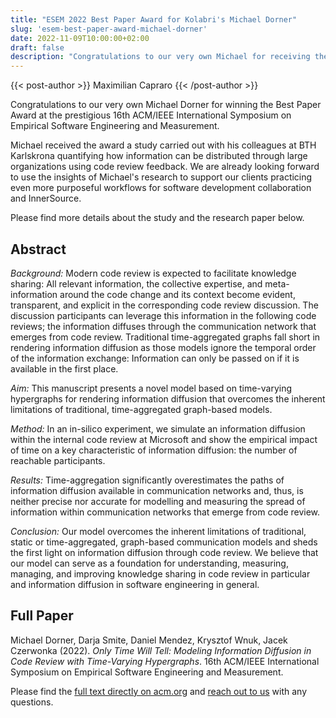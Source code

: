 ```yaml
---
title: "ESEM 2022 Best Paper Award for Kolabri's Michael Dorner"
slug: 'esem-best-paper-award-michael-dorner'
date: 2022-11-09T10:00:00+02:00
draft: false
description: "Congratulations to our very own Michael for receiving the ESEM 2022 Best Paper Award for his work on how information permeates large organizations with the help of code review."
---
```

{{< post-author >}}
Maximilian Capraro
{{< /post-author >}}

Congratulations to our very own Michael Dorner for winning the Best Paper Award at the prestigious 16th ACM/IEEE International Symposium on Empirical Software Engineering and Measurement. 

Michael received the award a study carried out with his colleagues at BTH Karlskrona quantifying how information can be distributed through large organizations using code review feedback. We are already looking forward to use the insights of Michael's research to support our clients practicing even more purposeful workflows for software development collaboration and InnerSource.

Please find more details about the study and the research paper below.

## Abstract

_Background:_ Modern code review is expected to facilitate knowledge sharing: All relevant information, the collective expertise, and meta-information around the code change and its context become evident, transparent, and explicit in the corresponding code review discussion. The discussion participants can leverage this information in the following code reviews; the information diffuses through the communication network that emerges from code review. Traditional time-aggregated graphs fall short in rendering information diffusion as those models ignore the temporal order of the information exchange: Information can only be passed on if it is available in the first place.

_Aim:_ This manuscript presents a novel model based on time-varying hypergraphs for rendering information diffusion that overcomes the inherent limitations of traditional, time-aggregated graph-based models.
 
_Method:_ In an in-silico experiment, we simulate an information diffusion within the internal code review at Microsoft and show the empirical impact of time on a key characteristic of information diffusion: the number of reachable participants.

_Results:_ Time-aggregation significantly overestimates the paths of information diffusion available in communication networks and, thus, is neither precise nor accurate for modelling and measuring the spread of information within communication networks that emerge from code review.

_Conclusion:_ Our model overcomes the inherent limitations of traditional, static or time-aggregated, graph-based communication models and sheds the first light on information diffusion through code review. We believe that our model can serve as a foundation for understanding, measuring, managing, and improving knowledge sharing in code review in particular and information diffusion in software engineering in general.

## Full Paper

Michael Dorner, Darja Smite, Daniel Mendez, Krysztof Wnuk, Jacek Czerwonka (2022). _Only Time Will Tell: Modeling Information Diffusion in Code Review with Time-Varying Hypergraphs_. 16th ACM/IEEE International Symposium on Empirical Software Engineering and Measurement.

Please find the <a href="https://dl.acm.org/doi/10.1145/3544902.3546254" target="_blank">full text directly on acm.org</a> and [reach out to us](mailto:info@kolabri.io) with any questions.
